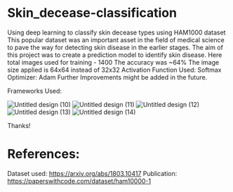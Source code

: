 # Skin_decease-classification
Using deep learning to classify skin decease types using HAM1000 dataset
This popular dataset was an important asset in the field of medical science to pave the way for detecting skin disease in the earlier stages. The aim of this project was to create a prediction model to identify skin disease. 
Here total images used for training - 1400 
The accuracy was ~64%
The image size applied is 64x64 instead of 32x32
Activation Function Used: Softmax
Optimizer: Adam
Further Improvements might be added in the future.

Frameworks Used:

![Untitled design (10)](https://github.com/ML-Tigers/Skin-Decease-Detection-Using-Ham10000-Dataset/assets/34673269/836eaa30-945c-4584-bc7b-652b83ff3ba8)
![Untitled design (11)](https://github.com/ML-Tigers/Skin-Decease-Detection-Using-Ham10000-Dataset/assets/34673269/dc1cf271-d611-413b-a0a7-6100558aa2be)
![Untitled design (12)](https://github.com/ML-Tigers/Skin-Decease-Detection-Using-Ham10000-Dataset/assets/34673269/a6ce34b2-3d4b-49b6-b52a-1c5de3b35a39)
![Untitled design (13)](https://github.com/ML-Tigers/Skin-Decease-Detection-Using-Ham10000-Dataset/assets/34673269/316806c5-b04c-4caf-a0a7-0ddde80c6259)
![Untitled design (14)](https://github.com/ML-Tigers/Skin-Decease-Detection-Using-Ham10000-Dataset/assets/34673269/e6034a03-8f11-47b3-b716-8afec61dd0f1)

Thanks!
# References:
Dataset used: https://arxiv.org/abs/1803.10417
Publication: https://paperswithcode.com/dataset/ham10000-1

